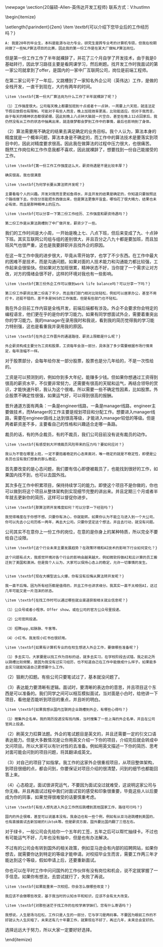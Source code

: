 \newpage
\section{20届硕-Allen-英伟达开发工程师}
联系方式：V:hustlmn

\begin{itemize}

\setlength{\parindent}{2em} 
    \item \textbf{可以介绍下您毕业后的工作经历吗？}

    A: 我是20年的毕业生，本科是能源与动力专业，研究生是跨专业考的计算机专硕，但我在校期间做了一些NLP算法项目的比赛，因此我的第一份工作是在某大厂做NLP算法岗位。

但是第一份工作工作了半年就裸辞了，并花了三个月自学了开发技术，由于我是0基础转行，因此学习路径主要是看网课学习，然后刷题。找开发工作时我面试的第一家公司就拿到了offer，是国内的一家中厂互联网公司，岗位是前端工程师。

在第二家公司干了一年后，又跳槽到了一家知名外企公司（英伟达）工作，是做的全栈开发，一直干到现在，大约有两年的时间。

    \item \textbf{第一份大厂算法岗为什么工作了半年就裸辞了呢？}

    （1）工作强度很大。公司每天晚上都要加班到十点或者十一点钟，一周要上六天班，就连法定节假日放假也有限制。可能对于有些人而言，晚上加班效率更高，比较能适应。但对于我而言，由于每天的精神状态都很紧绷，因此到晚上八点钟大脑就一片空白，甚至在晚上12点回家后，我仍然没有从工作的状态中抽离出来，就连做梦都会梦到工作中的事情，最后也影响到了身体。

（2）算法需要用不确定的结果去满足确定的业务目标。我个人认为，算法本身的精度就是一个概率问题，算法本身是不确定的，而工作中的算法技术是要落实到项目中的，因此对精度要求很高。因此我在做算法的过程中压力很大，也很痛苦。
既然工作岗位和工作作息我都不喜欢，因此就裸辞了，想要找到一份自己能接受的工作。


    \item \textbf{第一份工作工作强度这么大，薪资待遇是不是比较丰厚？}

    确实很高，我也很满意
    
    \item \textbf{为何学长要从算法转开发呢？}
    
    主要看每个人的兴趣。开发对我而言更如鱼得水，并且开发的结果是确定的，你知道只要按照这个路线做下去，你百分百能把东西做出来，但是算法更像开盲盒，哪怕花了很大精力，结果也未必有效，而且是那种精神上的压力。
    
    \item \textbf{可以分享一下第二份工作经历、工作强度和薪资待遇吗？}

    第二份工作是从算法跳槽到了中厂做开发，薪资少了一些。

我们的工作时间是大小周，一开始是晚上七、八点下班，但后来变成了九、十点钟下班。其实互联网公司组与组的差别很大，并且百分之八九十都是要加班，而且加班风气也很严重，这也是我要辞职并且找外企的原因。

在这一年工作中我的进步很大，毕竟从零开始学，也学了不少东西。在工作中最大的困难不是技术，而是沟通问题。如果对面的人技术能力和沟通能力都比较强，工作起来会很愉快。但如果对方加班很累，精神状态不好，当你提了一个需求让对方改，对方的情绪会很不好，这样的环境对我也有一些影响。

    \item \textbf{第三份外企工作可以做到work life balance吗？可以分享一下吗？}

    第三份工作薪资比第二份高了不少，而且我们部门相对比较轻松，例如可以居家办公，甚至不用打卡，还挺不错的，差不多是965的工作强度。但是有些部门也不轻松。

我在外企目前工作内容是全栈开发，前端后端都有涉及。外企不会要求你会特定的编程语言，他们更在乎的是你的学习能力。如果有同学想面试外企，需要着重突出你的学习能力。我的manager在录用我时和我说，看到我的简历觉得我的学习能力特别强，这也是看重我并录用我的原因。

    \item \textbf{在外企工作晋升的通道路径、薪资上限都是什么呢？}

    外企薪资构成主要分为工资和股票，工资每年会涨一部分，具体涨了多少需要根据市场行情来定，每年涨幅不一样。

对于股票部分，会每年给你发一部分股票，股票也是分几年给的，不是一次性给的。

工资是可以预测到的，例如你到多大年纪，能赚多少钱。但如果你想通过工资得到很高的薪资水平，不仅要非常努力，还需要有很高的天赋和运气，再结合领导的赏识，才能快速升职，我认为这个很难。所以需要一些不确定性因素，比如股票。外企股票不确定性很强，如果运气好，可以得到很高的报酬。

晋升通道方面有两条：一条是engineer线路，一条是manager线路，engineer主要做技术，而Manager的工作主要是规划项目和分配工作。想要进入manager线路，需要在engineer路线上达到很高等级，才能进入manager较低的等级。但是两者薪资差不多，主要看自己的性格和兴趣适合走哪一条路。

裁员的话，有的外企裁员，有的不裁员，我们公司目前没有说有裁员的动作。

    \item \textbf{有感受到大环境裁员风险带来的压力吗？要如何应对？}

    我认为不管在哪里上班，一定不要抱着稳定的心态来面对，唯一稳定的就是不稳定性，即便是公务员也没有我们想象的那么稳定。

首先要改变的是心态问题，我们要有信心即便被裁员了，也能找到很好的工作，如果国内找不到，也可以去国外找。

其次多在工作中积累项目，保持持续学习的能力。即使这个项目不是你做的，你也可以做到将这个项目从整体架构到实现细节完整的讲出来。并且定期三个月或者半年就去更新你的简历，这样可以督促你进步。

    \item \textbf{那算法转开发难度如何？可以分享一下经验吗？}

    我觉得难度在于你想不想。只要你有决心，你就能转。如果你认为不能立马进入到一个大公司，你可以先去小公司历练一两年，再去大公司。只要你坚定这个想法，并且去行动，就没有问题。

公司其实不在意你上一份工作的岗位，在意的是你身上的某种特质，所以完全不要给自己设限。


    \item \textbf{这个行业未来主要发展趋势？在政策环境和AI技术的影响下行业如何变化？}

    这个问题有点大，我感觉环境对各个行业的影响会越来越大，例如微软将做AI和云计算的员工搬迁到了美国和澳洲。但是我个人认为，大家可以保持心态上的稳定，允许一切事情的发生。


    \item \textbf{现在大模型这么火爆，你有没有后悔从算法转开发呢？}

    我一直不后悔，因为所有经历都是值得的，并且工作也讲求缘分。我其实一直不太相信AI，这过几年可能又是一片泡沫的状态。
    
    \item \textbf{在找工作时可以通过哪些就业渠道获取相关就业信息呢？}

    （1）公众号或者小程序。Offer show，或在公司的官方公众号里投递。

    （2）公司官网投递。

    （3）招聘app,如脉脉、牛客等。
    
    （4）小红书。我发现小红书也很好用。

    \item \textbf{如果有计算机专业的在校生想进入外企工作，要做哪些准备呢？}

    （1）多去实习。大家要是以找工作为目标的话，就多去实习，在学校阶段去试错。我之前之所以跳槽比较频繁，是因为我没有过实习经历，也不知道自己在工作中能做成什么样子。如果能多去实习就能知道自己更想要什么工作。

（2）狠刷力扣题。有些公司只要笔试过了，基本就没问题了。

（3）表达能力要清晰有逻辑。面试时，要清晰的表达你的意思，并且项目这个东西是可以准备的。我们同学之间可以相互模拟面试，当对面是小白时，给他讲一下项目，看他是否能听到项目的重点，并且听的明白。


    \item \textbf{如果我想从国内互联网企业跳槽到外企，有哪些心得吗？}

    （1）搜集外企名单。我的简历投递没有找内推，当时搜集了一些上海的外企名单，并且在公司官网上投递。

（2）刷英文力扣算法题。外企的笔试题目是英文的，并且还需要一定的引文口语表达能力。但是大多数情况是让你用英文介绍一下你的项目，介绍完后就会转成中文问项目。所以大家可以有针对性的去准备。例如用英文描述一下你的简历、思考对面可能会问到的项目问题，将其翻译成英文。

（3）对自己的项目了如指掌。我工作的这家外企很重视项目，从项目整体架构，到项目很细的点，都会问到，你要保证对项目介绍的很清楚，问到的细节也都能回答上来。

（4）心态稳定。面试很讲究运气，不要因为面试没过就难受，这说明这家公司与你无缘。并且再面试过程中我们对面试官的感受和印象很重要，毕竟这些人以后要成为你的同事，如果觉得很难受的话要慎重考虑。

    \item \textbf{有些人想先进入外企工作然后跳槽到其他国家工作，路径可行吗？}

    国内的外企很难，甚至可以说基本没有。我身边也有一些个例，例如有从亚马逊跳槽到美国的，也有直接面试去新加坡的tiktok等。但是薪资方面，国外要比国内翻了三倍左右。

对于绿卡，一般公司会先给你一个五年的工签，五年之后可以帮忙抽绿卡。不过也有可能运气不好，几年也没有抽中，但是也有办法解决。

不过有的公司会有转到国外的相关政策，例如亚马逊会有内部的招聘网站，如果你想去，就需要你达到特定的等级才能申请。对校招毕业生而言，需要工作两三年才能达到这个等级，假如申请上后，还要重新面试。

你也可以在平时工作中问问国外的工作伙伴有没有岗位和机会，说不定就掌握了一手信息。如果你有想法，去尝试就行了，失败了再说。


    \item \textbf{如果能重来一次校招，你会怎么做哪些改变？}

    我应该不会做哪些改变，基于我当时的认知水平和知识，应该不会有太大改变。
    
    \item \textbf{对那些迷茫于找工作的在校学弟学妹们，您有什么寄语吗？}

    我想说，人生是场马拉松，工作只是人生的一部分，它与学习是两码事。不要因为眼前工作的不好就认为人生灰暗了。未来还有几十年要工作，就算现在不好了，再过几年，未来总会变好的。

选择远远大于努力，所以大家一定要好好选择。

\end{itemize}
